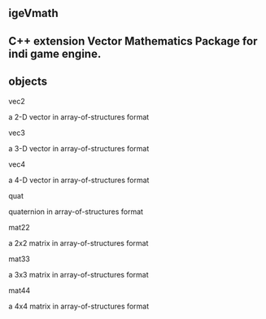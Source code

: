 ﻿igeVmath
--------


C++ extension Vector Mathematics Package for indi game engine.
-------------------------------------------------------------


objects
-----------------------------------------------

vec2

a 2-D vector in array-of-structures format

vec3

a 3-D vector in array-of-structures format

vec4

a 4-D vector in array-of-structures format

quat

quaternion in array-of-structures format

mat22

a 2x2 matrix in array-of-structures format

mat33

a 3x3 matrix in array-of-structures format

mat44

a 4x4 matrix in array-of-structures format


